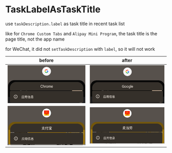 # TaskLabelAsTaskTitle

use `taskDescription.label` as task title in recent task list

like for `Chrome Custom Tabs` and `Alipay Mini Program`, the task title is the page title, not the app name

for WeChat, it did not `setTaskDescription` with `label`, so it will not work

| before | after |
|-----------------------------|---------------------------|
| ![before](https://github.com/duzhaokun123/TaskLabelAsTaskTitle/raw/main/arts/before1.png) | ![after](https://github.com/duzhaokun123/TaskLabelAsTaskTitle/raw/main/arts/after1.png) |
| ![before](https://github.com/duzhaokun123/TaskLabelAsTaskTitle/raw/main/arts/before2.png) | ![after](https://github.com/duzhaokun123/TaskLabelAsTaskTitle/raw/main/arts/after2.png) |